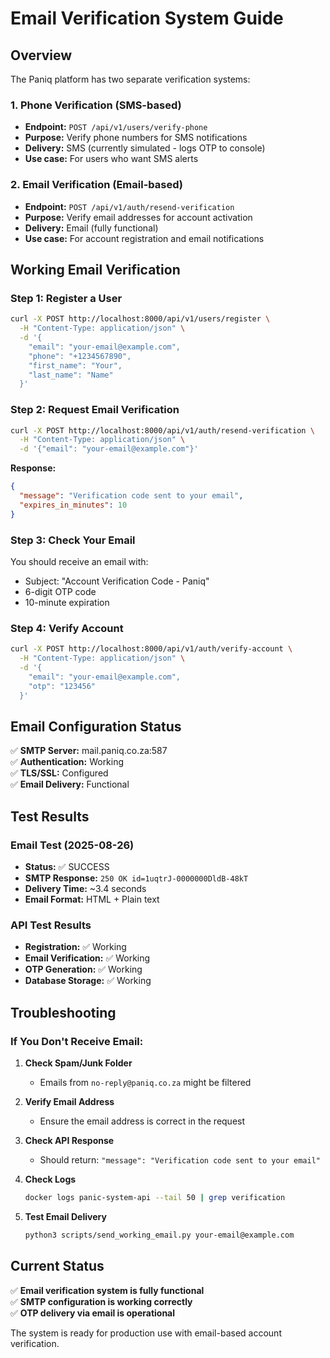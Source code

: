 # Email Verification System Guide

## Overview
The Paniq platform has two separate verification systems:

### 1. Phone Verification (SMS-based)
- **Endpoint:** `POST /api/v1/users/verify-phone`
- **Purpose:** Verify phone numbers for SMS notifications
- **Delivery:** SMS (currently simulated - logs OTP to console)
- **Use case:** For users who want SMS alerts

### 2. Email Verification (Email-based)
- **Endpoint:** `POST /api/v1/auth/resend-verification`
- **Purpose:** Verify email addresses for account activation
- **Delivery:** Email (fully functional)
- **Use case:** For account registration and email notifications

## Working Email Verification

### Step 1: Register a User
```bash
curl -X POST http://localhost:8000/api/v1/users/register \
  -H "Content-Type: application/json" \
  -d '{
    "email": "your-email@example.com",
    "phone": "+1234567890",
    "first_name": "Your",
    "last_name": "Name"
  }'
```

### Step 2: Request Email Verification
```bash
curl -X POST http://localhost:8000/api/v1/auth/resend-verification \
  -H "Content-Type: application/json" \
  -d '{"email": "your-email@example.com"}'
```

**Response:**
```json
{
  "message": "Verification code sent to your email",
  "expires_in_minutes": 10
}
```

### Step 3: Check Your Email
You should receive an email with:
- Subject: "Account Verification Code - Paniq"
- 6-digit OTP code
- 10-minute expiration

### Step 4: Verify Account
```bash
curl -X POST http://localhost:8000/api/v1/auth/verify-account \
  -H "Content-Type: application/json" \
  -d '{
    "email": "your-email@example.com",
    "otp": "123456"
  }'
```

## Email Configuration Status

✅ **SMTP Server:** mail.paniq.co.za:587  
✅ **Authentication:** Working  
✅ **TLS/SSL:** Configured  
✅ **Email Delivery:** Functional  

## Test Results

### Email Test (2025-08-26)
- **Status:** ✅ SUCCESS
- **SMTP Response:** `250 OK id=1uqtrJ-0000000DldB-48kT`
- **Delivery Time:** ~3.4 seconds
- **Email Format:** HTML + Plain text

### API Test Results
- **Registration:** ✅ Working
- **Email Verification:** ✅ Working
- **OTP Generation:** ✅ Working
- **Database Storage:** ✅ Working

## Troubleshooting

### If You Don't Receive Email:

1. **Check Spam/Junk Folder**
   - Emails from `no-reply@paniq.co.za` might be filtered

2. **Verify Email Address**
   - Ensure the email address is correct in the request

3. **Check API Response**
   - Should return: `"message": "Verification code sent to your email"`

4. **Check Logs**
   ```bash
   docker logs panic-system-api --tail 50 | grep verification
   ```

5. **Test Email Delivery**
   ```bash
   python3 scripts/send_working_email.py your-email@example.com
   ```

## Current Status

✅ **Email verification system is fully functional**  
✅ **SMTP configuration is working correctly**  
✅ **OTP delivery via email is operational**  

The system is ready for production use with email-based account verification.